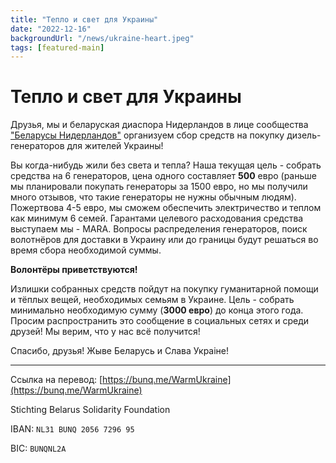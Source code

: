 ```yaml
---
title: "Тепло и свет для Украины"
date: "2022-12-16"
backgroundUrl: "/news/ukraine-heart.jpeg"
tags: [featured-main]
---
```


# Тепло и свет для Украины

Друзья, мы и беларуская диаспора Нидерландов в лице сообщества ["Беларусы Нидерландов"](https://t.me/nlbychat) организуем
сбор средств на покупку дизель-генераторов для жителей Украины!

Вы когда-нибудь жили без света и тепла?
Наша текущая цель - собрать средства на 6 генераторов, цена одного составляет **500** евро (раньше мы планировали покупать 
генераторы за 1500 евро, но мы получили много отзывов, что такие генераторы не нужны обычным людям). Пожертвова 4-5 евро, 
мы сможем обеспечить электричество и теплом как минимум 6 семей.
Гарантами целевого расходования средства выступаем мы - МАRА.
Вопросы распределения генераторов, поиск волотнёров для доставки в Украину или до границы будут решаться во время сбора необходимой суммы. 

**Волонтёры приветствуются!**

Излишки собранных средств пойдут на покупку гуманитарной помощи и тёплых вещей, необходимых семьям в Украине.
Цель - собрать минимально необходимую сумму (**3000 евро**) до конца этого года.
Просим распространить это сообщение в социальных сетях и среди друзей! Мы верим, что у нас всё получится!

Спасибо, друзья!
Жыве Беларусь и Слава Украіне!

---

Ссылка на перевод:
[https://bunq.me/WarmUkraine](https://bunq.me/WarmUkraine)

Stichting Belarus Solidarity Foundation

IBAN: `NL31 BUNQ 2056 7296 95`

BIC: `BUNQNL2A`
